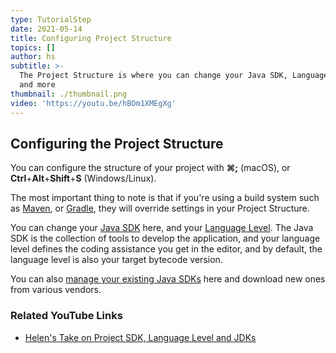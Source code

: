 ```yaml
---
type: TutorialStep
date: 2021-05-14
title: Configuring Project Structure
topics: []
author: hs
subtitle: >-
  The Project Structure is where you can change your Java SDK, Language Level
  and more
thumbnail: ./thumbnail.png
video: 'https://youtu.be/hBOm1XMEgXg'
---
```


## Configuring the Project Structure
You can configure the structure of your project with **⌘;** (macOS), or **Ctrl**+**Alt**+**Shift**+**S** (Windows/Linux).

The most important thing to note is that if you're using a build system such as [Maven](https://maven.apache.org/), or [Gradle](https://gradle.org/), they will override settings in your Project Structure.

You can change your [Java SDK](https://www.jetbrains.com/help/idea/project-settings-and-structure.html?keymap=primary_windows#project-sdk) here, and your [Language Level](https://www.jetbrains.com/help/idea/project-settings-and-structure.html?keymap=primary_windows#language-level). The Java SDK is the collection of tools to develop the application, and your language level defines the coding assistance you get in the editor, and by default, the language level is also your target bytecode version.

You can also [manage your existing Java SDKs](https://www.jetbrains.com/help/idea/sdk.html?keymap=primary_windows#define-sdk) here and download new ones from various vendors.

### Related YouTube Links
- [Helen's Take on Project SDK, Language Level and JDKs](https://www.youtube.com/watch?v=W4EK_KVgfkw)
